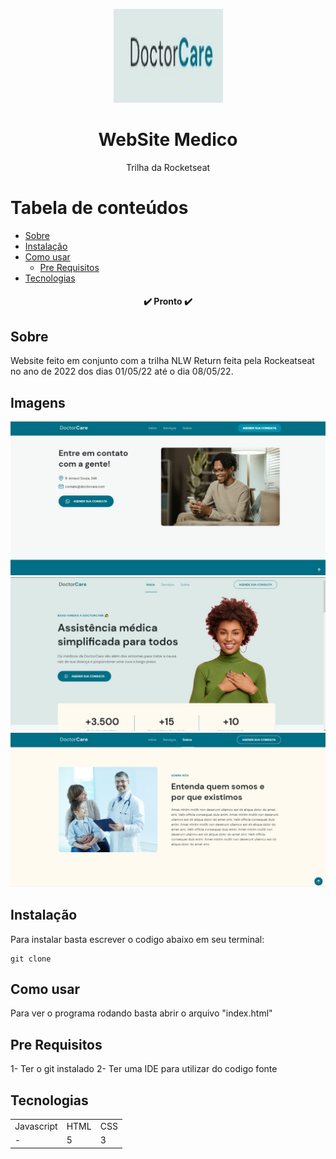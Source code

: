 <p align="center">
  <a href="https://unform.dev">
    <img src="img/Logo.png" height="150" width="175" alt="Unform" />
  </a>
</p>
<h1 align="center">WebSite Medico</h1> 

<p align="center">Trilha da Rocketseat</p>

Tabela de conteúdos
=================
<!--ts-->
   * [Sobre](#Sobre)
   * [Instalação](#Instalação)
   * [Como usar](#como-usar)
      * [Pre Requisitos](#pre-requisitos)
   * [Tecnologias](#tecnologias)
<!--te-->

<h4 align="center"> 
      	✔️  Pronto  ✔️
</h4>

## Sobre

Website feito em conjunto com a trilha NLW Return feita pela Rockeatseat no ano de 2022 dos dias 01/05/22 até o dia 08/05/22.

## Imagens

<img src="img/img1.jpeg"  alt="Unform" />
<img src="img/img2.jpeg"  alt="Unform" />
<img src="img/img3.jpeg"  alt="Unform" />

## Instalação

Para instalar basta escrever o codigo abaixo em seu terminal:

    git clone

## Como usar

Para ver o programa rodando basta abrir o arquivo "index.html"

## Pre Requisitos

1- Ter o git instalado
2- Ter uma IDE para utilizar do codigo fonte

## Tecnologias

<table>
    <tr>
    <td>Javascript</td>
    <td>HTML</td>
    <td>CSS</td>
    </tr>
    <tr>
    <td>-</td>
    <td>5</td>
    <td>3</td>
    </tr>
</table>